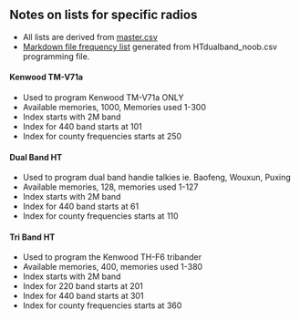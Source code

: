 ## Notes on lists for specific radios

* All lists are derived from [master.csv](https://github.com/bhhoyer/SJACSflist/blob/master/master.csv)
* [Markdown file frequency list](https://github.com/bhhoyer/SJACSflist/blob/master/reffiles/HTdualband.md) generated from HTdualband_noob.csv programming file.

#### Kenwood TM-V71a

* Used to program Kenwood TM-V71a ONLY
* Available memories, 1000, Memories used 1-300
* Index starts with 2M band
* Index for 440 band starts at 101
* Index for county frequencies starts at 250

#### Dual Band HT

* Used to program dual band handie talkies ie. Baofeng, Wouxun, Puxing
* Available memories, 128, memories used 1-127
* Index starts with 2M band
* Index for 440 band starts at 61
* Index for county frequencies starts at 110

#### Tri Band HT

* Used to program the Kenwood TH-F6 tribander
* Available memories, 400, memories used 1-380
* Index starts with 2M band
* Index for 220 band starts at 201
* Index for 440 band starts at 301
* Index for county frequencies starts at 360